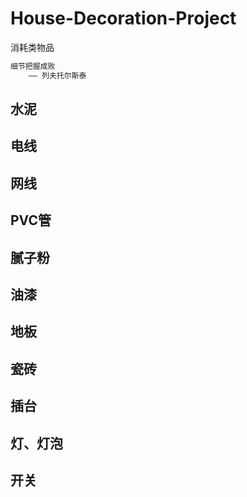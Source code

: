 # House-Decoration-Project

消耗类物品

```md
细节把握成败
    —— 列夫托尔斯泰
```

## 水泥

## 电线

## 网线

## PVC管

## 腻子粉

## 油漆

## 地板

## 瓷砖

## 插台

## 灯、灯泡

## 开关
